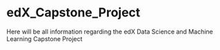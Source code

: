 # edX_Capstone_Project

Here will be all information regarding the edX Data Science and Machine Learning Capstone Project
